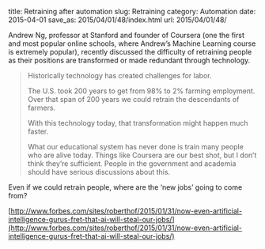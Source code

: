 title: Retraining after automation
slug: Retraining
category: Automation
date: 2015-04-01
save_as: 2015/04/01/48/index.html
url: 2015/04/01/48/

Andrew Ng, professor at Stanford and founder of Coursera (one the first and most popular online schools, where Andrew’s Machine Learning course is extremely popular), recently discussed the difficulty of retraining people as their positions are transformed or made redundant through technology.

> Historically technology has created challenges for labor.
> 
> The U.S. took 200 years to get from 98% to 2% farming employment. Over that span of 200 years we could retrain the descendants of farmers.
> 
> With this technology today, that transformation might happen much faster.
> 
> What our educational system has never done is train many people who are alive today. Things like Coursera are our best shot, but I don’t think they’re sufficient. People in the government and academia should have serious discussions about this.
 
Even if we could retrain people, where are the ‘new jobs’ going to come from?

[http://www.forbes.com/sites/roberthof/2015/01/31/now-even-artificial-intelligence-gurus-fret-that-ai-will-steal-our-jobs/](http://www.forbes.com/sites/roberthof/2015/01/31/now-even-artificial-intelligence-gurus-fret-that-ai-will-steal-our-jobs/)


